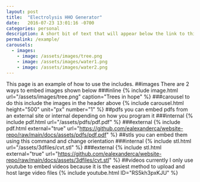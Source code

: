 ```yaml
---
layout: post
title:  "Electrolysis HHO Generator"
date:   2016-07-23 13:01:16 -0700
categories: personal
description: A short bit of text that will appear below the link to this page in the post list.
permalink: /example/
carousels:
  - images:
    - image: /assets/images/tree.png
    - image: /assets/images/water1.png
	- image: /assets/images/water2.png
---
```

This page is an example of how to use the includes.
##images
There are 2 ways to embed images shown below
###inline
{% include image.html url="/assets/images/tree.png" caption="Trees in hope" %}
###carousel
to do this include the images in the header above
{% include carousel.html height="500" unit="px" number="1" %}
##pdfs
you can embed pdfs from an external site or internal depending on how you program it
###internal
{% include pdf.html url="/assets/pdfs/pdf.pdf" %}
###external
{% include pdf.html external="true" url="https://github.com/ealexanderca/website-repo/raw/main/docs/assets/pdfs/pdf.pdf" %}
##stls
you can embed them using this command and change orientation
###internal
{% include stl.html url="/assets/3dfiles/cvt.stl" %}
###external
{% include stl.html external="true" url="https://github.com/ealexanderca/website-repo/raw/main/docs/assets/3dfiles/cvt.stl" %}
##videos
currently I only use youtube to embed videos because it is the easiest method to upload and host large video files
{% include youtube.html ID="RS5kh3pxKJU" %}
